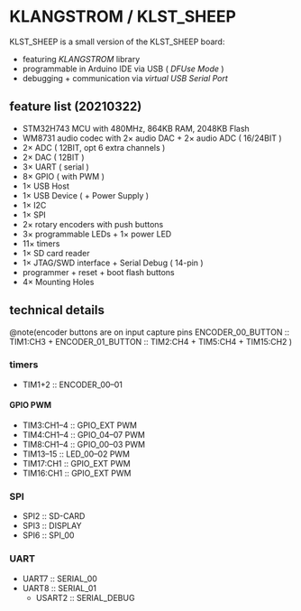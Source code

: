 # KLANGSTROM / KLST_SHEEP

KLST_SHEEP is a small version of the KLST_SHEEP board:

- featuring *KLANGSTROM* library
- programmable in Arduino IDE via USB ( *DFUse Mode* )
- debugging + communication via *virtual USB Serial Port*

## feature list (20210322)

- STM32H743 MCU with 480MHz, 864KB RAM, 2048KB Flash
- WM8731 audio codec with 2× audio DAC + 2× audio ADC ( 16/24BIT )
- 2× ADC ( 12BIT, opt 6 extra channels )
- 2× DAC ( 12BIT )
- 3× UART ( serial )
- 8× GPIO ( with PWM )
- 1× USB Host
- 1× USB Device ( + Power Supply )
- 1× I2C 
- 1× SPI 
- 2× rotary encoders with push buttons
- 3× programmable LEDs + 1× power LED
- 11× timers
- 1× SD card reader
- 1× JTAG/SWD interface + Serial Debug ( 14-pin )
- programmer + reset + boot flash buttons
- 4× Mounting Holes

## technical details

@note(encoder buttons are on input capture pins ENCODER_00_BUTTON :: TIM1:CH3 + ENCODER_01_BUTTON :: TIM2:CH4 + TIM5:CH4 + TIM15:CH2 )

### timers

- TIM1+2     :: ENCODER_00–01

#### GPIO PWM

- TIM3:CH1–4 :: GPIO_EXT PWM
- TIM4:CH1–4 :: GPIO_04–07 PWM
- TIM8:CH1–4 :: GPIO_00–03 PWM
- TIM13–15   :: LED_00–02 PWM
- TIM17:CH1  :: GPIO_EXT PWM
- TIM16:CH1  :: GPIO_EXT PWM

### SPI

- SPI2 :: SD-CARD
- SPI3 :: DISPLAY
- SPI6 :: SPI_00

### UART

- UART7  :: SERIAL_00
- UART8  :: SERIAL_01
    - USART2 :: SERIAL_DEBUG